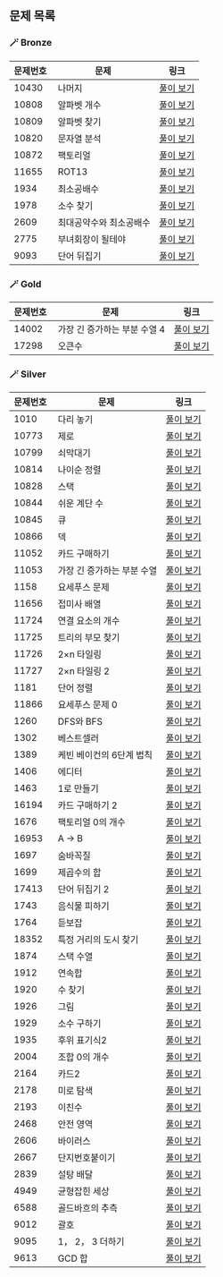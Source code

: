 ## 문제 목록
### 🪄 Bronze
| 문제번호 | 문제 | 링크 |
| ----- | --- | ----- |
|10430 |  나머지 | [풀이 보기](./Bronze/10430. 나머지)|
|10808 |  알파벳 개수 | [풀이 보기](./Bronze/10808. 알파벳 개수)|
|10809 |  알파벳 찾기 | [풀이 보기](./Bronze/10809. 알파벳 찾기)|
|10820 |  문자열 분석 | [풀이 보기](./Bronze/10820. 문자열 분석)|
|10872 |  팩토리얼 | [풀이 보기](./Bronze/10872. 팩토리얼)|
|11655 |  ROT13 | [풀이 보기](./Bronze/11655. ROT13)|
|1934 |  최소공배수 | [풀이 보기](./Bronze/1934. 최소공배수)|
|1978 |  소수 찾기 | [풀이 보기](./Bronze/1978. 소수 찾기)|
|2609 |  최대공약수와 최소공배수 | [풀이 보기](./Bronze/2609. 최대공약수와 최소공배수)|
|2775 |  부녀회장이 될테야 | [풀이 보기](./Bronze/2775. 부녀회장이 될테야)|
|9093 |  단어 뒤집기 | [풀이 보기](./Bronze/9093. 단어 뒤집기)|
### 🪄 Gold
| 문제번호 | 문제 | 링크 |
| ----- | --- | ----- |
|14002 |  가장 긴 증가하는 부분 수열 4 | [풀이 보기](./Gold/14002. 가장 긴 증가하는 부분 수열 4)|
|17298 |  오큰수 | [풀이 보기](./Gold/17298. 오큰수)|
### 🪄 Silver
| 문제번호 | 문제 | 링크 |
| ----- | --- | ----- |
|1010 |  다리 놓기 | [풀이 보기](./Silver/1010. 다리 놓기)|
|10773 |  제로 | [풀이 보기](./Silver/10773. 제로)|
|10799 |  쇠막대기 | [풀이 보기](./Silver/10799. 쇠막대기)|
|10814 |  나이순 정렬 | [풀이 보기](./Silver/10814. 나이순 정렬)|
|10828 |  스택 | [풀이 보기](./Silver/10828. 스택)|
|10844 |  쉬운 계단 수 | [풀이 보기](./Silver/10844. 쉬운 계단 수)|
|10845 |  큐 | [풀이 보기](./Silver/10845. 큐)|
|10866 |  덱 | [풀이 보기](./Silver/10866. 덱)|
|11052 |  카드 구매하기 | [풀이 보기](./Silver/11052. 카드 구매하기)|
|11053 |  가장 긴 증가하는 부분 수열 | [풀이 보기](./Silver/11053. 가장 긴 증가하는 부분 수열)|
|1158 |  요세푸스 문제 | [풀이 보기](./Silver/1158. 요세푸스 문제)|
|11656 |  접미사 배열 | [풀이 보기](./Silver/11656. 접미사 배열)|
|11724 |  연결 요소의 개수 | [풀이 보기](./Silver/11724. 연결 요소의 개수)|
|11725 |  트리의 부모 찾기 | [풀이 보기](./Silver/11725. 트리의 부모 찾기)|
|11726 |  2×n 타일링 | [풀이 보기](./Silver/11726. 2×n 타일링)|
|11727 |  2×n 타일링 2 | [풀이 보기](./Silver/11727. 2×n 타일링 2)|
|1181 |  단어 정렬 | [풀이 보기](./Silver/1181. 단어 정렬)|
|11866 |  요세푸스 문제 0 | [풀이 보기](./Silver/11866. 요세푸스 문제 0)|
|1260 |  DFS와 BFS | [풀이 보기](./Silver/1260. DFS와 BFS)|
|1302 |  베스트셀러 | [풀이 보기](./Silver/1302. 베스트셀러)|
|1389 |  케빈 베이컨의 6단계 법칙 | [풀이 보기](./Silver/1389. 케빈 베이컨의 6단계 법칙)|
|1406 |  에디터 | [풀이 보기](./Silver/1406. 에디터)|
|1463 |  1로 만들기 | [풀이 보기](./Silver/1463. 1로 만들기)|
|16194 |  카드 구매하기 2 | [풀이 보기](./Silver/16194. 카드 구매하기 2)|
|1676 |  팩토리얼 0의 개수 | [풀이 보기](./Silver/1676. 팩토리얼 0의 개수)|
|16953 |  A → B | [풀이 보기](./Silver/16953. A → B)|
|1697 |  숨바꼭질 | [풀이 보기](./Silver/1697. 숨바꼭질)|
|1699 |  제곱수의 합 | [풀이 보기](./Silver/1699. 제곱수의 합)|
|17413 |  단어 뒤집기 2 | [풀이 보기](./Silver/17413. 단어 뒤집기 2)|
|1743 |  음식물 피하기 | [풀이 보기](./Silver/1743. 음식물 피하기)|
|1764 |  듣보잡 | [풀이 보기](./Silver/1764. 듣보잡)|
|18352 |  특정 거리의 도시 찾기 | [풀이 보기](./Silver/18352. 특정 거리의 도시 찾기)|
|1874 |  스택 수열 | [풀이 보기](./Silver/1874. 스택 수열)|
|1912 |  연속합 | [풀이 보기](./Silver/1912. 연속합)|
|1920 |  수 찾기 | [풀이 보기](./Silver/1920. 수 찾기)|
|1926 |  그림 | [풀이 보기](./Silver/1926. 그림)|
|1929 |  소수 구하기 | [풀이 보기](./Silver/1929. 소수 구하기)|
|1935 |  후위 표기식2 | [풀이 보기](./Silver/1935. 후위 표기식2)|
|2004 |  조합 0의 개수 | [풀이 보기](./Silver/2004. 조합 0의 개수)|
|2164 |  카드2 | [풀이 보기](./Silver/2164. 카드2)|
|2178 |  미로 탐색 | [풀이 보기](./Silver/2178. 미로 탐색)|
|2193 |  이친수 | [풀이 보기](./Silver/2193. 이친수)|
|2468 |  안전 영역 | [풀이 보기](./Silver/2468. 안전 영역)|
|2606 |  바이러스 | [풀이 보기](./Silver/2606. 바이러스)|
|2667 |  단지번호붙이기 | [풀이 보기](./Silver/2667. 단지번호붙이기)|
|2839 |  설탕 배달 | [풀이 보기](./Silver/2839. 설탕 배달)|
|4949 |  균형잡힌 세상 | [풀이 보기](./Silver/4949. 균형잡힌 세상)|
|6588 |  골드바흐의 추측 | [풀이 보기](./Silver/6588. 골드바흐의 추측)|
|9012 |  괄호 | [풀이 보기](./Silver/9012. 괄호)|
|9095 |  1， 2， 3 더하기 | [풀이 보기](./Silver/9095. 1， 2， 3 더하기)|
|9613 |  GCD 합 | [풀이 보기](./Silver/9613. GCD 합)|
